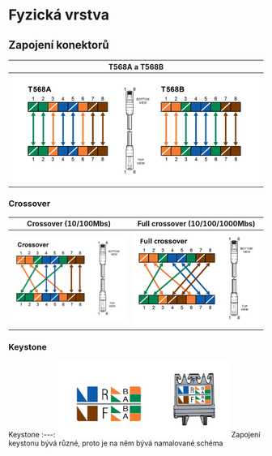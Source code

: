 # Fyzická vrstva

## Zapojení konektorů
| T568A a T568B            |
| :----------------------: |
| ![T568](images/T568.png) |

### Crossover
| Crossover (10/100Mbs)                   | Full crossover (10/100/1000Mbs)              |
| :-------------------------------------: | :------------------------------------------: |
| ![Full crossover](images/crossover.png) | ![Full crossover](images/full-crossover.png) |

### Keystone
Keystone
:---:
![Keystone](images/keystone.png)
Zapojení keystonu bývá různé, proto je na něm bývá namalované schéma
